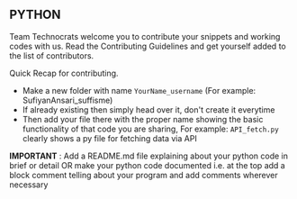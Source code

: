 ## PYTHON

Team Technocrats welcome you to contribute your snippets and working codes with us.
Read the Contributing Guidelines and get yourself added to the list of contributors.

Quick Recap for contributing.

- Make a new folder with name `YourName_username` (For example: SufiyanAnsari_suffisme)
- If already existing then simply head over it, don't create it everytime
- Then add your file there with the proper name showing the basic functionality of that code you are sharing, For example: `API_fetch.py` clearly shows a py file for fetching data via API

**IMPORTANT** : Add a README.md file explaining about your python code in brief or detail OR make your python code documented i.e. at the top add a block comment telling about your program and add comments wherever necessary
